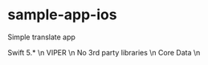 # sample-app-ios

Simple translate app 

Swift 5.* \n
VIPER \n
No 3rd party libraries \n
Core Data \n
